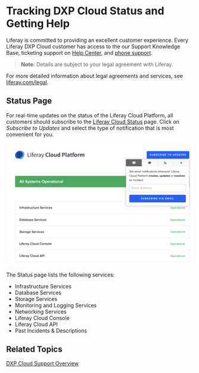 # Tracking DXP Cloud Status and Getting Help

Liferay is committed to providing an excellent customer experience. Every 
Liferay DXP Cloud customer has access to the our Support Knowledge Base, 
ticketing support on 
[Help Center](https://liferay-support.zendesk.com/agent/dashboard), 
and 
[phone support](https://help.liferay.com/hc/en-us/articles/360017784212).

> **Note:** Details are subject to your legal agreement with Liferay. 

For more detailed information about legal agreements and services, see 
[liferay.com/legal](https://www.liferay.com/legal). 

## Status Page

For real-time updates on the status of the Liferay Cloud Platform, all customers 
should subscribe to the 
[Liferay Cloud Status](https://status.liferay.cloud/) 
page. Click on *Subscribe to Updates* and select the type of notification that 
is most convenient for you. 

![Status.Liferay.Com page](./tracking-dxp-cloud-status-and-getting-help/images/01.png)

The Status page lists the following services: 

- Infrastructure Services
- Database Services
- Storage Services
- Monitoring and Logging Services
- Networking Services
- Liferay Cloud Console
- Liferay Cloud API
- Past Incidents & Descriptions

## Related Topics

[DXP Cloud Support Overview](https://help.liferay.com/hc/en-us/articles/360030208451-DXP-Cloud-Support-Overview)
